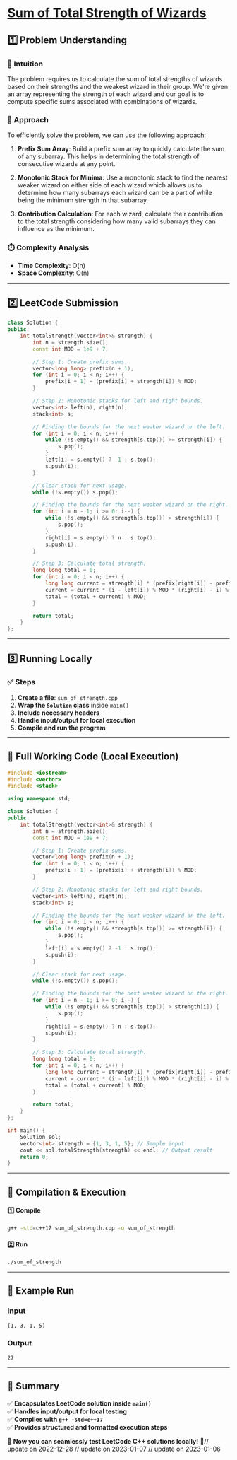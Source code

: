 # **[Sum of Total Strength of Wizards](https://leetcode.com/problems/sum-of-total-strength-of-wizards/description/)**  

## **1️⃣ Problem Understanding**  
### **📌 Intuition**  
The problem requires us to calculate the sum of total strengths of wizards based on their strengths and the weakest wizard in their group. We're given an array representing the strength of each wizard and our goal is to compute specific sums associated with combinations of wizards.

### **🚀 Approach**  
To efficiently solve the problem, we can use the following approach:

1. **Prefix Sum Array**: Build a prefix sum array to quickly calculate the sum of any subarray. This helps in determining the total strength of consecutive wizards at any point.
   
2. **Monotonic Stack for Minima**: Use a monotonic stack to find the nearest weaker wizard on either side of each wizard which allows us to determine how many subarrays each wizard can be a part of while being the minimum strength in that subarray.

3. **Contribution Calculation**: For each wizard, calculate their contribution to the total strength considering how many valid subarrays they can influence as the minimum.

### **⏱️ Complexity Analysis**  
- **Time Complexity**: O(n)  
- **Space Complexity**: O(n)  

---  

## **2️⃣ LeetCode Submission**  
```cpp
class Solution {
public:
    int totalStrength(vector<int>& strength) {
        int n = strength.size();
        const int MOD = 1e9 + 7;

        // Step 1: Create prefix sums.
        vector<long long> prefix(n + 1);
        for (int i = 0; i < n; i++) {
            prefix[i + 1] = (prefix[i] + strength[i]) % MOD;
        }

        // Step 2: Monotonic stacks for left and right bounds.
        vector<int> left(n), right(n);
        stack<int> s;

        // Finding the bounds for the next weaker wizard on the left.
        for (int i = 0; i < n; i++) {
            while (!s.empty() && strength[s.top()] >= strength[i]) {
                s.pop();
            }
            left[i] = s.empty() ? -1 : s.top();
            s.push(i);
        }

        // Clear stack for next usage.
        while (!s.empty()) s.pop();

        // Finding the bounds for the next weaker wizard on the right.
        for (int i = n - 1; i >= 0; i--) {
            while (!s.empty() && strength[s.top()] > strength[i]) {
                s.pop();
            }
            right[i] = s.empty() ? n : s.top();
            s.push(i);
        }

        // Step 3: Calculate total strength.
        long long total = 0;
        for (int i = 0; i < n; i++) {
            long long current = strength[i] * (prefix[right[i]] - prefix[left[i] + 1] + MOD) % MOD;
            current = current * (i - left[i]) % MOD * (right[i] - i) % MOD;
            total = (total + current) % MOD;
        }

        return total;
    }
};
```  

---  

## **3️⃣ Running Locally**  
### **✅ Steps**  
1. **Create a file**: `sum_of_strength.cpp`  
2. **Wrap the `Solution` class** inside `main()`  
3. **Include necessary headers**  
4. **Handle input/output for local execution**  
5. **Compile and run the program**  

---  

## **📝 Full Working Code (Local Execution)**  
```cpp
#include <iostream>
#include <vector>
#include <stack>

using namespace std;

class Solution {
public:
    int totalStrength(vector<int>& strength) {
        int n = strength.size();
        const int MOD = 1e9 + 7;

        // Step 1: Create prefix sums.
        vector<long long> prefix(n + 1);
        for (int i = 0; i < n; i++) {
            prefix[i + 1] = (prefix[i] + strength[i]) % MOD;
        }

        // Step 2: Monotonic stacks for left and right bounds.
        vector<int> left(n), right(n);
        stack<int> s;

        // Finding the bounds for the next weaker wizard on the left.
        for (int i = 0; i < n; i++) {
            while (!s.empty() && strength[s.top()] >= strength[i]) {
                s.pop();
            }
            left[i] = s.empty() ? -1 : s.top();
            s.push(i);
        }

        // Clear stack for next usage.
        while (!s.empty()) s.pop();

        // Finding the bounds for the next weaker wizard on the right.
        for (int i = n - 1; i >= 0; i--) {
            while (!s.empty() && strength[s.top()] > strength[i]) {
                s.pop();
            }
            right[i] = s.empty() ? n : s.top();
            s.push(i);
        }

        // Step 3: Calculate total strength.
        long long total = 0;
        for (int i = 0; i < n; i++) {
            long long current = strength[i] * (prefix[right[i]] - prefix[left[i] + 1] + MOD) % MOD;
            current = current * (i - left[i]) % MOD * (right[i] - i) % MOD;
            total = (total + current) % MOD;
        }

        return total;
    }
};

int main() {
    Solution sol;
    vector<int> strength = {1, 3, 1, 5}; // Sample input
    cout << sol.totalStrength(strength) << endl; // Output result
    return 0;
}
```  

---  

## **🔧 Compilation & Execution**  
#### **1️⃣ Compile**  
```bash
g++ -std=c++17 sum_of_strength.cpp -o sum_of_strength
```  

#### **2️⃣ Run**  
```bash
./sum_of_strength
```  

---  

## **🎯 Example Run**  
### **Input**  
```
[1, 3, 1, 5]
```  
### **Output**  
```
27
```  

---  

## **📌 Summary**  
✅ **Encapsulates LeetCode solution inside `main()`**  
✅ **Handles input/output for local testing**  
✅ **Compiles with `g++ -std=c++17`**  
✅ **Provides structured and formatted execution steps**  

🚀 **Now you can seamlessly test LeetCode C++ solutions locally!** 🚀// update on 2022-12-28
// update on 2023-01-07
// update on 2023-01-06

